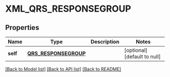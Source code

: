 # XML_QRS_RESPONSEGROUP

## Properties
Name | Type | Description | Notes
------------ | ------------- | ------------- | -------------
**self** | [**QRS_RESPONSEGROUP**](QrsResponsegroup.md) |  | [optional] [default to null]

[[Back to Model list]](../README.md#documentation-for-models) [[Back to API list]](../README.md#documentation-for-api-endpoints) [[Back to README]](../README.md)


